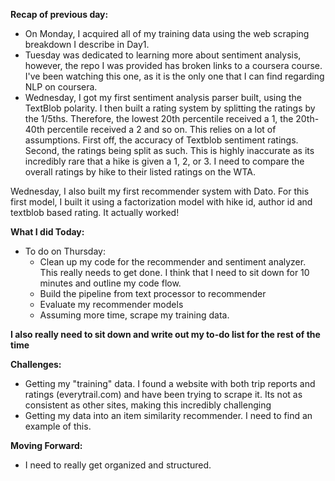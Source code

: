 **Recap of previous day:**
- On Monday, I acquired all of my training data using the web scraping breakdown I describe in Day1.
- Tuesday was dedicated to learning more about sentiment analysis, however, the repo I was provided has broken links to a coursera course.  I've been watching this one, as it is the only one that I can find regarding NLP on coursera.
- Wednesday, I got my first sentiment analysis parser built, using the TextBlob polarity.  I then built a rating system by splitting the ratings by the 1/5ths.  Therefore, the lowest 20th percentile received a 1, the 20th-40th percentile received a 2 and so on.  This relies on a lot of assumptions.  First off, the accuracy of Textblob sentiment ratings.  Second, the ratings being split as such.  This is highly inaccurate as its incredibly rare that a hike is given a 1, 2, or 3. I need to compare the overall ratings by hike to their listed ratings on the WTA.

Wednesday, I also built my first recommender system with Dato.  For this first model, I built it using a factorization model with hike id, author id and textblob based rating.  It actually worked!

**What I did Today:**
- To do on Thursday:
  * Clean up my code for the recommender and sentiment analyzer.  This really needs to get done.  I think that I need to sit down for 10 minutes and outline my code flow.  
  * Build the pipeline from text processor to recommender
  * Evaluate my recommender models
  * Assuming more time, scrape my training data.

**I also really need to sit down and write out my to-do list for the rest of the time**


**Challenges:**
- Getting my "training" data.  I found a website with both trip reports and ratings (everytrail.com) and have been trying to scrape it.  Its not as consistent as other sites, making this incredibly challenging
- Getting my data into an item similarity recommender. I need to find an example of this.

**Moving Forward:**
- I need to really get organized and structured.  
